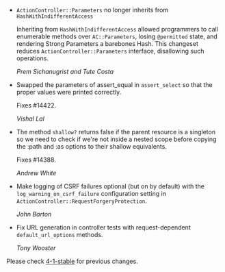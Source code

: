 *   `ActionController::Parameters` no longer inherits from
    `HashWithIndifferentAccess`

    Inheriting from `HashWithIndifferentAccess` allowed programmers to call
    enumerable methods over `AC::Parameters`, losing `@permitted` state, and
    rendering Strong Parameters a barebones Hash. This changeset reduces
    `ActionController::Parameters` interface, disallowing such operations.

    *Prem Sichanugrist and Tute Costa*

*   Swapped the parameters of assert_equal in `assert_select` so that the
    proper values were printed correctly.

    Fixes #14422.

    *Vishal Lal*

*   The method `shallow?` returns false if the parent resource is a singleton so
    we need to check if we're not inside a nested scope before copying the :path
    and :as options to their shallow equivalents.

    Fixes #14388.

    *Andrew White*

*   Make logging of CSRF failures optional (but on by default) with the
    `log_warning_on_csrf_failure` configuration setting in
    `ActionController::RequestForgeryProtection`.

    *John Barton*

*   Fix URL generation in controller tests with request-dependent
    `default_url_options` methods.

    *Tony Wooster*

Please check [4-1-stable](https://github.com/rails/rails/blob/4-1-stable/actionpack/CHANGELOG.md) for previous changes.
